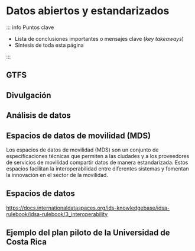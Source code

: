 # Datos abiertos y estandarizados

::: info Puntos clave

- Lista de conclusiones importantes o mensajes clave (_key takeaways_)
- Síntesis de toda esta página

:::

## GTFS

## Divulgación

## Análisis de datos

## Espacios de datos de movilidad (MDS)

Los espacios de datos de movilidad (MDS) son un conjunto de especificaciones técnicas que permiten a las ciudades y a los proveedores de servicios de movilidad compartir datos de manera estandarizada. Estos espacios facilitan la interoperabilidad entre diferentes sistemas y fomentan la innovación en el sector de la movilidad.

## Espacios de datos

https://docs.internationaldataspaces.org/ids-knowledgebase/idsa-rulebook/idsa-rulebook/3_interoperability

## Ejemplo del plan piloto de la Universidad de Costa Rica
